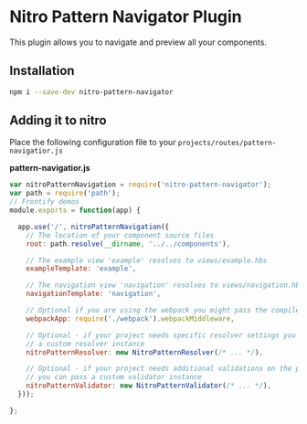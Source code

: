 # Nitro Pattern Navigator Plugin

This plugin allows you to navigate and preview all your components.

## Installation

```bash
npm i --save-dev nitro-pattern-navigator
```

## Adding it to nitro

Place the following configuration file to your `projects/routes/pattern-navigatior.js`

**pattern-navigatior.js**
```js
var nitroPatternNavigation = require('nitro-pattern-navigator');
var path = require('path');
// Frontify demos
module.exports = function(app) {

  app.use('/', nitroPatternNavigation({
    // The location of your component source files
  	root: path.resolve(__dirname, '../../components'),

    // The example view 'example' resolves to views/example.hbs
  	exampleTemplate: 'example',

    // The navigation view 'navigation' resolves to views/navigation.hbs
  	navigationTemplate: 'navigation',

    // Optional if you are using the webpack you might pass the compiler instance:
  	webpackApp: require('./webpack').webpackMiddleware,

    // Optional - if your project needs specific resolver settings you can pass
    // a custom resolver instance
    nitroPatternResolver: new NitroPatternResolver(/* ... */),

    // Optional - if your project needs additional validations on the pattern.json
    // you can pass a custom validator instance
    nitroPatternValidator: new NitroPatternValidator(/* ... */),
  }));

};
```